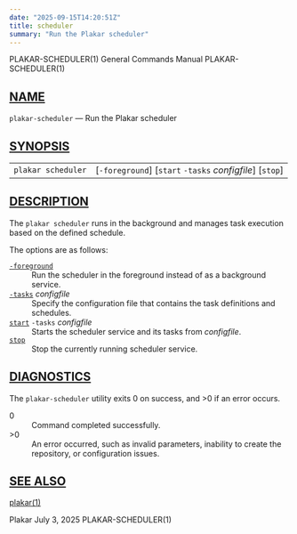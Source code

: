 ```yaml
---
date: "2025-09-15T14:20:51Z"
title: scheduler
summary: "Run the Plakar scheduler"
---
```

<div class="head" role="doc-pageheader" aria-label="Manual header
  line"><span class="head-ltitle">PLAKAR-SCHEDULER(1)</span>
  <span class="head-vol">General Commands Manual</span>
  <span class="head-rtitle">PLAKAR-SCHEDULER(1)</span></div>
<main class="manual-text">
<section class="Sh">
<h2 class="Sh" id="NAME"><a class="permalink" href="#NAME">NAME</a></h2>
<p class="Pp"><code class="Nm">plakar-scheduler</code> &#x2014;
    <span class="Nd" role="doc-subtitle">Run the Plakar scheduler</span></p>
</section>
<section class="Sh">
<h2 class="Sh" id="SYNOPSIS"><a class="permalink" href="#SYNOPSIS">SYNOPSIS</a></h2>
<table class="Nm">
  <tr>
    <td><code class="Nm">plakar scheduler</code></td>
    <td>[<code class="Fl">-foreground</code>] [<code class="Cm">start</code>
      <code class="Fl">-tasks</code> <var class="Ar">configfile</var>]
      [<code class="Cm">stop</code>]</td>
  </tr>
</table>
</section>
<section class="Sh">
<h2 class="Sh" id="DESCRIPTION"><a class="permalink" href="#DESCRIPTION">DESCRIPTION</a></h2>
<p class="Pp">The <code class="Nm">plakar scheduler</code> runs in the
    background and manages task execution based on the defined schedule.</p>
<p class="Pp">The options are as follows:</p>
<dl class="Bl-tag">
  <dt id="foreground"><a class="permalink" href="#foreground"><code class="Fl">-foreground</code></a></dt>
  <dd>Run the scheduler in the foreground instead of as a background
    service.</dd>
  <dt id="tasks"><a class="permalink" href="#tasks"><code class="Fl">-tasks</code></a>
    <var class="Ar">configfile</var></dt>
  <dd>Specify the configuration file that contains the task definitions and
      schedules.</dd>
  <dt id="start"><a class="permalink" href="#start"><code class="Cm">start</code></a>
    <code class="Fl">-tasks</code> <var class="Ar">configfile</var></dt>
  <dd>Starts the scheduler service and its tasks from
      <var class="Ar">configfile</var>.</dd>
  <dt id="stop"><a class="permalink" href="#stop"><code class="Cm">stop</code></a></dt>
  <dd>Stop the currently running scheduler service.</dd>
</dl>
</section>
<section class="Sh">
<h2 class="Sh" id="DIAGNOSTICS"><a class="permalink" href="#DIAGNOSTICS">DIAGNOSTICS</a></h2>
<p class="Pp">The <code class="Nm">plakar-scheduler</code> utility
    exits&#x00A0;0 on success, and&#x00A0;&gt;0 if an error occurs.</p>
<dl class="Bl-tag">
  <dt>0</dt>
  <dd>Command completed successfully.</dd>
  <dt>&gt;0</dt>
  <dd>An error occurred, such as invalid parameters, inability to create the
      repository, or configuration issues.</dd>
</dl>
</section>
<section class="Sh">
<h2 class="Sh" id="SEE_ALSO"><a class="permalink" href="#SEE_ALSO">SEE
  ALSO</a></h2>
<p class="Pp"><a class="Xr" href="../plakar/" aria-label="plakar, section
    1">plakar(1)</a></p>
</section>
</main>
<div class="foot" role="doc-pagefooter" aria-label="Manual footer
  line"><span class="foot-left">Plakar</span> <span class="foot-date">July 3,
  2025</span> <span class="foot-right">PLAKAR-SCHEDULER(1)</span></div>
